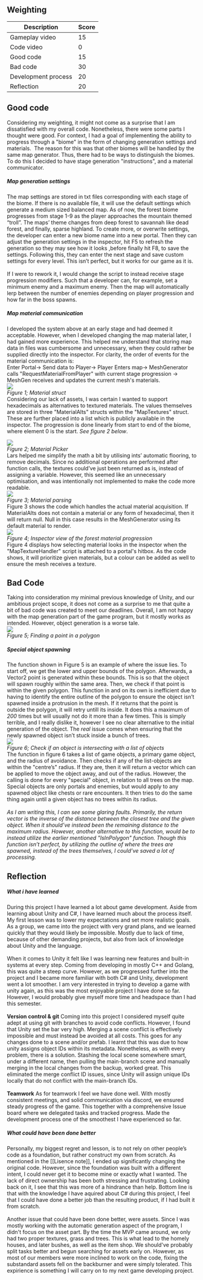 ## Weighting
|Description        |Score|
|-------------------|-----|
|Gameplay video     |15   |
|Code video         |0    |
|Good code          |15   |
|Bad code           |30   |
|Development process|20   |
|Reflection         |20   |
## Good code
Considering my weighting, it might not come as a surprise that I am dissatisfied with my overall code. Nonetheless, there were some parts I thought were good. For context, I had a goal of implementing the ability to progress through a "biome" in the form of changing generation settings and materials.  The reason for this was that other biomes will be handled by the same map generator. Thus, there had to be ways to distinguish the biomes. To do this I decided to have stage generation "instructions", and a material communicator.<br>
##### Map generation settings
The map settings are stored in txt files corresponding with each stage of the biome. If there is no available file, it will use the default settings which generate a medium sized balanced map. As of now, the forest biome progresses from stage 1-9 as the player approaches the mountain themed “troll”. The maps’ theme changes from deep forest to savannah like dead forest, and finally, sparse highland. To create more, or overwrite settings, the developer can enter a new biome name into a new portal. Then they can adjust the generation settings in the inspector, hit F5 to refresh the generation so they may see how it looks ,before finally hit F8, to save the settings. Following this, they can enter the next stage and save custom settings for every level. This isn’t perfect, but it works for our game as it is.<br><br>If I were to rework it, I would change the script to instead receive stage progression modifiers. Such that a developer can, for example, set a minimum enemy and a maximum enemy. Then the map will automatically lerp between the number of enemies depending on player progression and how far in the boss spawns.<br>
##### Map material communication
I developed the system above at an early stage and had deemed it acceptable. However, when I developed changing the map material later, I had gained more experience. This helped me understand that storing map data in files was cumbersome and unnecessary, when they could rather be supplied directly into the inspector. For clarity, the order of events for the material communication is:<br>Enter Portal-> Send data to Player-> Player Enters map-> MeshGenerator calls "RequestMaterialFromPlayer" with current stage progression -> MeshGen receives and updates the current mesh's materials.<br>
![](https://github.com/AxelJacobsen/FolkHorror/blob/main/Reports/Images/Pasted%20image%2020221213205133.png)
<br>*Figure 1; Material struct*<br>
Considering our lack of assets, I was certain I wanted to support hexadecimals as alternatives to textured materials. The values themselves are stored in three "MaterialAlts" structs within the "MapTextures" struct.  These are further placed into a list which is publicly available in the inspector. The progression is done linearly from start to end of the biome, where element 0 is the start. *See figure 2 below*. <br>

![](https://github.com/AxelJacobsen/FolkHorror/blob/main/Reports/Images/Pasted%20image%2020221213235226.png)
<br>*Figure 2; Material Picker*<br>
Lars helped me simplify the math a bit by utilising ints’ automatic flooring, to remove decimals. Since no additional operations are performed after function calls, the textures could’ve just been returned as is, instead of assigning a variable. However, this seemed like an unnecessary optimisation, and was intentionally not implemented to make the code more readable. <br>
![](https://github.com/AxelJacobsen/FolkHorror/blob/main/Reports/Images/Pasted%20image%2020221213205217.png)
<br>*Figure 3; Material parsing*<br>
Figure 3 shows the code which handles the actual material acquisition. If MaterialAlts does not contain a material or any form of hexadecimal, then it will return null. Null in this case results in the MeshGenerator using its default material to render.<br>
![](https://github.com/AxelJacobsen/FolkHorror/blob/main/Reports/Images/Pasted%20image%2020221214045726.png)
<br>*Figure 4; Inspector view of the forest material progression*<br>
Figure 4 displays how selecting material looks in the inspector when the "MapTextureHandler" script is attached to a portal's hitbox. As the code shows, it will prioritize given materials, but a colour can be added as well to ensure the mesh receives a texture. <br>
## Bad Code
Taking into consideration my minimal previous knowledge of Unity, and our ambitious project scope, it does not come as a surprise to me that quite a bit of bad code was created to meet our deadlines. Overall, I am not happy with the map generation part of the game program, but it mostly works as intended. However, object generation is a worse tale.<br>
![](https://github.com/AxelJacobsen/FolkHorror/blob/main/Reports/Images/Pasted%20image%2020221213193610.png)<br>*Figure 5; Finding a point in a polygon*<br>
##### Special object spawning
The function shown in Figure 5 is an example of where the issue lies. To start off, we get the lower and upper bounds of the polygon. Afterwards, a Vector2 point is generated within these bounds. This is so that the object will spawn roughly within the same area. Then, we check if that point is within the given polygon. This function in and on its own is inefficient due to having to identify the entire outline of the polygon to ensure the object isn’t spawned inside a protrusion in the mesh. If it returns that the point is outside the polygon, it will retry untill its inside. It does this a maximum of *200* times but will usually not do it more than a few times. This is simply terrible, and I really dislike it, however I see no clear alternative to the initial generation of the object. The *real* issue comes when ensuring that the newly spawned object isn’t stuck inside a bunch of trees.<br>
![](https://github.com/AxelJacobsen/FolkHorror/blob/main/Reports/Images/Pasted%20image%2020221213194918.png)
<br>*Figure 6; Check if an object is intersecting with a list of objects*<br>
The function in figure 6 takes a list of game objects, a primary game object, and the radius of avoidance. Then checks if any of the list-objects are within the "centre’s" radius. If they are, then it will return a vector which can be applied to move the object away, and out of the radius. However, the calling is done for every "special" object, in relation to all trees on the map. Special objects are only portals and enemies, but would apply to any spawned object like chests or rare encounters. It then tries to do the same thing again until a given object has no trees within its radius.<br><br>*As I am writing this, I can see some glaring faults. Primarily, the return vector is the inverse of the distance between the closest tree and the given object. When it should’ve instead been the remaining distance to the maximum radius. However, another alternative to this function, would be to instead utilize the earlier mentioned "IsInPolygon" function. Though this function isn’t perfect, by utilizing the outline of where the trees are spawned, instead of the trees themselves, I could’ve saved a lot of processing.*

## Reflection
##### What i have learned
During this project I have learned a lot about game development. Aside from learning about Unity and C#, I have learned much about the process itself. My first lesson was to lower my expectations and set more realistic goals. As a group, we came into the project with very grand plans, and we learned quickly that they would likely be impossible. Mostly due to lack of time, because of other demanding projects, but also from lack of knowledge about Unity and the language.<br><br>When it comes to Unity it felt like I was learning new features and built-in systems at every step. Coming from developing in mostly C++ and Golang, this was quite a steep curve. However, as we progressed further into the project and I became more familiar with both C# and Unity, development went a lot smoother. I am very interested in trying to develop a game with unity again, as this was the most enjoyable project I have done so far. However, I would probably give myself more time and headspace than I had this semester.<br><br>**Version control & git**
Coming into this project I considered myself quite adept at using git with branches to avoid code conflicts. However, I found that Unity set the bar very high. Merging a scene conflict is effectively impossible and must instead be avoided at all costs. This goes for any changes done to a scene and/or prefab. I learnt that this was due to how unity assigns object IDs within its metadata. Nonetheless, as with every problem, there is a solution. Stashing the local scene somewhere smart, under a different name, then pulling the main-branch scene and manually merging in the local changes from the backup, worked great. This eliminated the merge conflict ID issues, since Unity will assign unique IDs locally that do not conflict with the main-branch IDs.<br><br>**Teamwork**
As for teamwork I feel we have done well. With mostly consistent meetings, and solid communication via discord, we ensured steady progress of the game. This together with a comprehensive Issue board where we delegated tasks and tracked progress. Made the development process one of the smoothest I have experienced so far.

##### What could have been done better
Personally, my biggest regret and lesson, is to not rely on other people’s code as a foundation, but rather construct my own from scratch. As mentioned in the [[Lisence note]], I ended up significantly changing the original code. However, since the foundation was built with a different intent, I could never get it to become mine or exactly what I wanted. The lack of direct ownership has been both stressing and frustrating. Looking back on it, I see that this was more of a hindrance than help. Bottom line is that with the knowledge I have aquired about C# during this project, I feel that I could have done a better job than the resulting product, if I had built it from scratch.<br><br>Another issue that could have been done better, were assets. Since I was mostly working with the automatic generation aspect of the program, I didn't focus on the asset part. By the time the MVP came around, we only had two proper textures, grass and trees. This is what lead to the homely houses, and later bushes, as well as the item shop. We should've probably split tasks better and begun searching for assets early on. However, as most of our members were more inclined to work on the code, fixing the substandard assets fell on the backburner and were simply tolerated. This expirience is something I will carry on to my next game developing project.